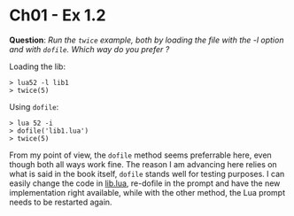 Ch01 - Ex 1.2
============

**Question**: *Run the `twice` example, both by loading the file with the -l
option and with `dofile`. Which way do you prefer ?*

Loading the lib:

    > lua52 -l lib1
    > twice(5) 

Using `dofile`:

    > lua 52 -i
    > dofile('lib1.lua')
    > twice(5)

From my point of view, the `dofile` method seems preferrable here, even though both all ways work fine. The reason I am advancing here relies on what is said in the book itself, `dofile` stands well for testing purposes. I can easily change the code in [lib.lua](lib1.lua), re-dofile in the prompt and have the new implementation right available, while with the other method, the Lua prompt needs to be restarted again.